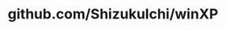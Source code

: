 ---
layout: post
title: github.com/ShizukuIchi/winXP
categories: link
tags: [انگلیسی, برنامه‌نویسی]
---